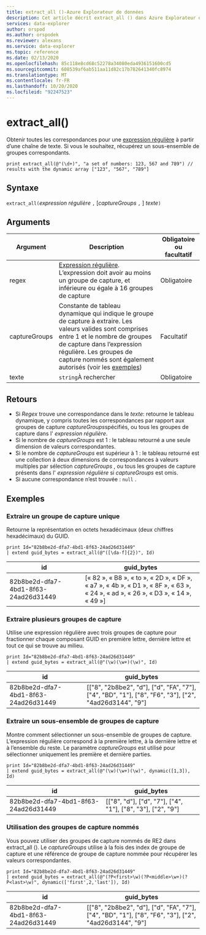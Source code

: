 ```yaml
---
title: extract_all ()-Azure Explorateur de données
description: Cet article décrit extract_all () dans Azure Explorateur de données.
services: data-explorer
author: orspod
ms.author: orspodek
ms.reviewer: alexans
ms.service: data-explorer
ms.topic: reference
ms.date: 02/13/2020
ms.openlocfilehash: 85c118e8cd68c52278a34080eda4936151600cd5
ms.sourcegitcommit: 608539af6ab511aa11d82c17b782641340fc8974
ms.translationtype: MT
ms.contentlocale: fr-FR
ms.lasthandoff: 10/20/2020
ms.locfileid: "92247523"
---
```

# <a name="extract_all"></a>extract_all()

Obtenir toutes les correspondances pour une [expression régulière](./re2.md) à partir d’une chaîne de texte.
Si vous le souhaitez, récupérez un sous-ensemble de groupes correspondants.

```kusto
print extract_all(@"(\d+)", "a set of numbers: 123, 567 and 789") // results with the dynamic array ["123", "567", "789"]
```

## <a name="syntax"></a>Syntaxe

`extract_all(`*expression régulière* `,` [*captureGroups* `,` ] *texte*`)`

## <a name="arguments"></a>Arguments

|Argument        |Description                                  |Obligatoire ou facultatif  |
|----------------|---------------------------------------------|----------------------|
|regex           | [Expression régulière](./re2.md). L’expression doit avoir au moins un groupe de capture, et inférieure ou égale à 16 groupes de capture                                                         |Obligatoire              |
|captureGroups   |Constante de tableau dynamique qui indique le groupe de capture à extraire. Les valeurs valides sont comprises entre 1 et le nombre de groupes de capture dans l’expression régulière. Les groupes de capture nommés sont également autorisés (voir les [exemples](#examples))|Facultatif         |
|texte            |`string`À rechercher                         |Obligatoire              |

## <a name="returns"></a>Retours

* Si *Regex* trouve une correspondance dans le *texte*: retourne le tableau dynamique, y compris toutes les correspondances par rapport aux groupes de capture *captureGroups*spécifiés, ou tous les groupes de capture dans l' *expression régulière*.
* Si le nombre de *captureGroups* est 1 : le tableau retourné a une seule dimension de valeurs correspondantes.
* Si le nombre de *captureGroups* est supérieur à 1 : le tableau retourné est une collection à deux dimensions de correspondances à valeurs multiples par sélection *captureGroups* , ou tous les groupes de capture présents dans l' *expression régulière* si *captureGroups* est omis.
* Si aucune correspondance n’est trouvée : `null` .

## <a name="examples"></a>Exemples

### <a name="extract-a-single-capture-group"></a>Extraire un groupe de capture unique

Retourne la représentation en octets hexadécimaux (deux chiffres hexadécimaux) du GUID.

```kusto
print Id="82b8be2d-dfa7-4bd1-8f63-24ad26d31449"
| extend guid_bytes = extract_all(@"([\da-f]{2})", Id) 
```

|id|guid_bytes|
|---|---|
|82b8be2d-dfa7-4bd1-8f63-24ad26d31449|[« 82 », « B8 », « to », « 2D », « DF », « a7 », « 4b », « D1 », « 8F », « 63 », « 24 », « ad », « 26 », « D3 », « 14 », « 49 »]|

### <a name="extract-several-capture-groups"></a>Extraire plusieurs groupes de capture 

Utilise une expression régulière avec trois groupes de capture pour fractionner chaque composant GUID en première lettre, dernière lettre et tout ce qui se trouve au milieu.

```kusto
print Id="82b8be2d-dfa7-4bd1-8f63-24ad26d31449"
| extend guid_bytes = extract_all(@"(\w)(\w+)(\w)", Id)
```

|id|guid_bytes|
|---|---|
|82b8be2d-dfa7-4bd1-8f63-24ad26d31449|[["8", "2b8be2", "d"], ["d", "FA", "7"], ["4", "BD", "1"], ["8", "F6", "3"], ["2", "4ad26d3144", "9"]|

### <a name="extract-a-subset-of-capture-groups"></a>Extraire un sous-ensemble de groupes de capture

Montre comment sélectionner un sous-ensemble de groupes de capture. L’expression régulière correspond à la première lettre, à la dernière lettre et à l’ensemble du reste. Le paramètre *captureGroups* est utilisé pour sélectionner uniquement les première et dernière parties.

```kusto
print Id="82b8be2d-dfa7-4bd1-8f63-24ad26d31449"
| extend guid_bytes = extract_all(@"(\w)(\w+)(\w)", dynamic([1,3]), Id) 
```

|id|guid_bytes|
|---|---|
|82b8be2d-dfa7-4bd1-8f63-24ad26d31449|[["8", "d"], ["d", "7"], ["4", "1"], ["8", "3"], ["2", "9"]|

### <a name="using-named-capture-groups"></a>Utilisation des groupes de capture nommés

Vous pouvez utiliser des groupes de capture nommés de RE2 dans extract_all ().
Le *captureGroups* utilise à la fois des index de groupe de capture et une référence de groupe de capture nommée pour récupérer les valeurs correspondantes.

```kusto
print Id="82b8be2d-dfa7-4bd1-8f63-24ad26d31449"
| extend guid_bytes = extract_all(@"(?P<first>\w)(?P<middle>\w+)(?P<last>\w)", dynamic(['first',2,'last']), Id) 
```

|id|guid_bytes|
|---|---|
|82b8be2d-dfa7-4bd1-8f63-24ad26d31449|[["8", "2b8be2", "d"], ["d", "FA", "7"], ["4", "BD", "1"], ["8", "F6", "3"], ["2", "4ad26d3144", "9"]|
